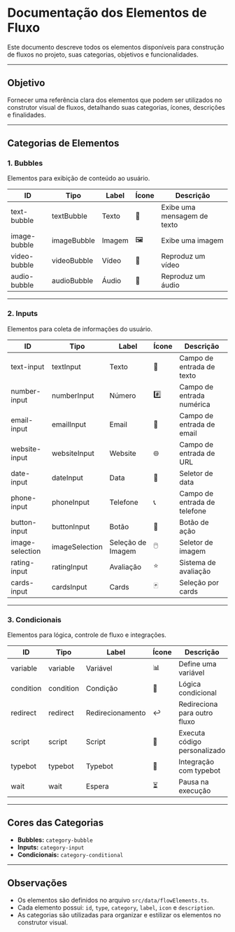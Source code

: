 # Documentação dos Elementos de Fluxo

Este documento descreve todos os elementos disponíveis para construção de fluxos no projeto, suas categorias, objetivos e funcionalidades.

---

## Objetivo

Fornecer uma referência clara dos elementos que podem ser utilizados no construtor visual de fluxos, detalhando suas categorias, ícones, descrições e finalidades.

---

## Categorias de Elementos

### 1. **Bubbles**
Elementos para exibição de conteúdo ao usuário.

| ID             | Tipo         | Label   | Ícone | Descrição                  |
|----------------|--------------|---------|-------|----------------------------|
| text-bubble    | textBubble   | Texto   | 💬    | Exibe uma mensagem de texto|
| image-bubble   | imageBubble  | Imagem  | 🖼️    | Exibe uma imagem           |
| video-bubble   | videoBubble  | Vídeo   | 🎥    | Reproduz um vídeo          |
| audio-bubble   | audioBubble  | Áudio   | 🎵    | Reproduz um áudio          |

---

### 2. **Inputs**
Elementos para coleta de informações do usuário.

| ID               | Tipo            | Label              | Ícone | Descrição                   |
|------------------|-----------------|--------------------|-------|-----------------------------|
| text-input       | textInput       | Texto              | 📝    | Campo de entrada de texto   |
| number-input     | numberInput     | Número             | #️⃣    | Campo de entrada numérica   |
| email-input      | emailInput      | Email              | 📧    | Campo de entrada de email   |
| website-input    | websiteInput    | Website            | 🌐    | Campo de entrada de URL     |
| date-input       | dateInput       | Data               | 📅    | Seletor de data             |
| phone-input      | phoneInput      | Telefone           | 📞    | Campo de entrada de telefone|
| button-input     | buttonInput     | Botão              | 🔘    | Botão de ação               |
| image-selection  | imageSelection  | Seleção de Imagem  | 🖱️    | Seletor de imagem           |
| rating-input     | ratingInput     | Avaliação          | ⭐    | Sistema de avaliação        |
| cards-input      | cardsInput      | Cards              | 🃏    | Seleção por cards           |

---

### 3. **Condicionais**
Elementos para lógica, controle de fluxo e integrações.

| ID           | Tipo        | Label            | Ícone | Descrição                        |
|--------------|-------------|------------------|-------|-----------------------------------|
| variable     | variable    | Variável         | 📊    | Define uma variável               |
| condition    | condition   | Condição         | 🔀    | Lógica condicional                |
| redirect     | redirect    | Redirecionamento | ↩️    | Redireciona para outro fluxo      |
| script       | script      | Script           | 📜    | Executa código personalizado      |
| typebot      | typebot     | Typebot          | 🤖    | Integração com typebot            |
| wait         | wait        | Espera           | ⏳    | Pausa na execução                 |

---

## Cores das Categorias

- **Bubbles:** `category-bubble`
- **Inputs:** `category-input`
- **Condicionais:** `category-conditional`

---

## Observações

- Os elementos são definidos no arquivo `src/data/flowElements.ts`.
- Cada elemento possui: `id`, `type`, `category`, `label`, `icon` e `description`.
- As categorias são utilizadas para organizar e estilizar os elementos no construtor visual.
